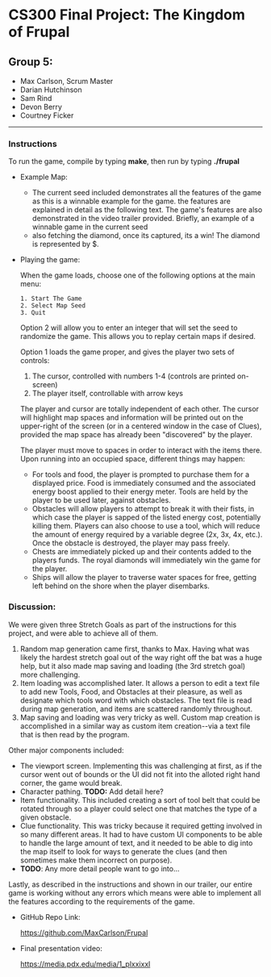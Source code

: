 # CS300 Final Project: The Kingdom of Frupal
## Group 5:
- Max Carlson, Scrum Master
- Darian Hutchinson
- Sam Rind
- Devon Berry
- Courtney Ficker
---

### Instructions
To run the game, compile by typing **make**, then run by typing **./frupal**

- Example Map:
    - The current seed included demonstrates all the features of the game as this is a winnable example for the game. the features are explained in detail as the following text. The game's features are also demonstrated in the video trailer provided. Briefly, an example of a winnable game in the current seed
    - also fetching the diamond, once its captured, its a win! The diamond is represented by $. 

- Playing the game:

    When the game loads, choose one of the following options at the main menu:
    
      1. Start The Game
      2. Select Map Seed
      3. Quit


    Option 2 will allow you to enter an integer that will set the seed to randomize the game. This allows you to replay certain maps if desired.

    Option 1 loads the game proper, and gives the player two sets of controls:
    1. The cursor, controlled with numbers 1-4 (controls are printed on-screen)
    2. The player itself, controllable with arrow keys

    The player and cursor are totally independent of each other. The cursor will highlight map spaces and information will be printed out on the upper-right of the screen (or in a centered window in the case of Clues), provided the map space has already been "discovered" by the player.
    
    The player must move to spaces in order to interact with the items there. Upon running into an occupied space, different things may happen:
    - For tools and food, the player is prompted to purchase them for a displayed price. Food is immediately consumed and the associated energy boost applied to their energy meter. Tools are held by the player to be used later, against obstacles.
    - Obstacles will allow players to attempt to break it with their fists, in which case the player is sapped of the listed energy cost, potentially killing them. Players can also choose to use a tool, which will reduce the amount of energy required by a variable degree (2x, 3x, 4x, etc.). Once the obstacle is destroyed, the player may pass freely.
    - Chests are immediately picked up and their contents added to the players funds. The royal diamonds will immediately win the game for the player.
    - Ships will allow the player to traverse water spaces for free, getting left behind on the shore when the player disembarks.

### Discussion:

We were given three Stretch Goals as part of the instructions for this project, and were able to achieve all of them.

1. Random map generation came first, thanks to Max. Having what was likely the hardest stretch goal out of the way right off the bat was a huge help, but it also made map saving and loading (the 3rd stretch goal) more challenging.
2. Item loading was accomplished later. It allows a person to edit a text file to add new Tools, Food, and Obstacles at their pleasure, as well as designate which tools word with which obstacles. The text file is read during map generation, and items are scattered randomly throughout.
3. Map saving and loading was very tricky as well. Custom map creation is accomplished in a similar way as custom item creation--via a text file that is then read by the program.


Other major components included:
- The viewport screen. Implementing this was challenging at first, as if the cursor went out of bounds or the UI did not fit into the alloted right hand corner, the game would break.
- Character pathing. **TODO:** Add detail here?
- Item functionality. This included creating a sort of tool belt that could be rotated through so a player could select one that matches the type of a given obstacle.
- Clue functionality. This was tricky because it required getting involved in so many different areas. It had to have custom UI components to be able to handle the large amount of text, and it needed to be able to dig into the map itself to look for ways to generate the clues (and then sometimes make them incorrect on purpose).
- **TODO**: Any more detail people want to go into...

Lastly, as described in the instructions and shown in our trailer, our entire 
game is working without any errors which means were able to implement all the features according to the requirements of the game.

- GitHub Repo Link:
    
    https://github.com/MaxCarlson/Frupal

- Final presentation video:
    
    https://media.pdx.edu/media/1_plxxixxl
